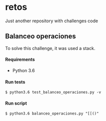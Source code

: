 # retos
Just another repository with challenges code

## Balanceo operaciones
To solve this challenge, it was used a stack.
#### Requirements
* Python 3.6

#### Run tests
```
$ python3.6 test_balanceo_operaciones.py -v
```
#### Run script
```
$ python3.6 balanceo_operaciones.py "[[()"
```
